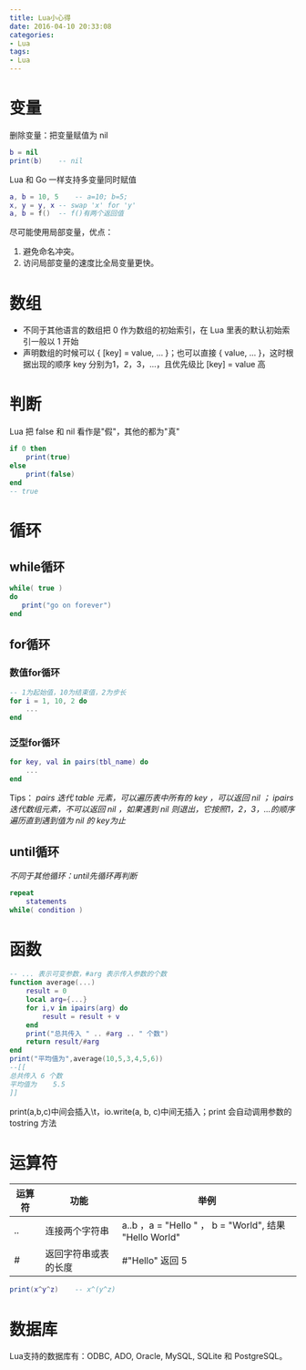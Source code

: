 ```yaml
---
title: Lua小心得
date: 2016-04-10 20:33:08
categories:
- Lua
tags:
- Lua
---
```


# 变量
删除变量：把变量赋值为 nil
``` lua
b = nil
print(b)	-- nil
```

<!-- more -->

Lua 和 Go 一样支持多变量同时赋值
``` lua
a, b = 10, 5	-- a=10; b=5;
x, y = y, x	-- swap 'x' for 'y'
a, b = f()	-- f()有两个返回值
```

尽可能使用局部变量，优点：
1.  避免命名冲突。
2.  访问局部变量的速度比全局变量更快。

# 数组
* 不同于其他语言的数组把 0 作为数组的初始索引，在 Lua 里表的默认初始索引一般以 1 开始
* 声明数组的时候可以 { [key] = value, ... }；也可以直接 { value, ... }，这时根据出现的顺序 key 分别为1，2，3，...，且优先级比 [key] = value 高

# 判断
Lua 把 false 和 nil 看作是"假"，其他的都为"真"
``` lua
if 0 then
	print(true)
else
	print(false)
end
-- true
```

# 循环

## while循环
``` lua
while( true )
do
   print("go on forever")
end
```

## for循环

### 数值for循环
``` lua
-- 1为起始值，10为结束值，2为步长
for i = 1, 10, 2 do
	...
end
```

### 泛型for循环
``` lua
for key, val in pairs(tbl_name) do
	...
end
```

Tips：
*pairs 迭代 table 元素，可以遍历表中所有的 key ，可以返回 nil ； ipairs 迭代数组元素，不可以返回 nil ，如果遇到 nil 则退出，它按照1，2，3，...的顺序遍历直到遇到值为  nil 的 key为止*

## until循环
*不同于其他循环：until先循环再判断*

``` lua
repeat
	statements
while( condition )
```

# 函数
``` lua
-- ... 表示可变参数，#arg 表示传入参数的个数
function average(...)
	result = 0
	local arg={...}
	for i,v in ipairs(arg) do
		result = result + v
	end
	print("总共传入 " .. #arg .. " 个数")
	return result/#arg
end
print("平均值为",average(10,5,3,4,5,6))
--[[
总共传入 6 个数
平均值为	5.5
]]
```

 print(a,b,c)中间会插入\t，io.write(a, b, c)中间无插入；print 会自动调用参数的 tostring 方法

# 运算符
| 运算符 | 功能 | 举例 |
|----|----|----|
| .. |  连接两个字符串 | a..b ，a = "Hello " ， b = "World", 结果 "Hello World" |
| \# |  返回字符串或表的长度 | #"Hello" 返回 5 |

``` lua
print(x^y^z)	-- x^(y^z)
```

# 数据库
Lua支持的数据库有：ODBC, ADO, Oracle, MySQL, SQLite 和 PostgreSQL。